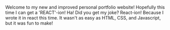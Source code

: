 Welcome to my new and improved personal portfolio website! Hopefully this time I can get a 'REACT'-ion! Ha! Did you get my joke? React-ion! Because I wrote it in react this time. It wasn't as easy as HTML, CSS, and Javascript, but it was fun to make!



